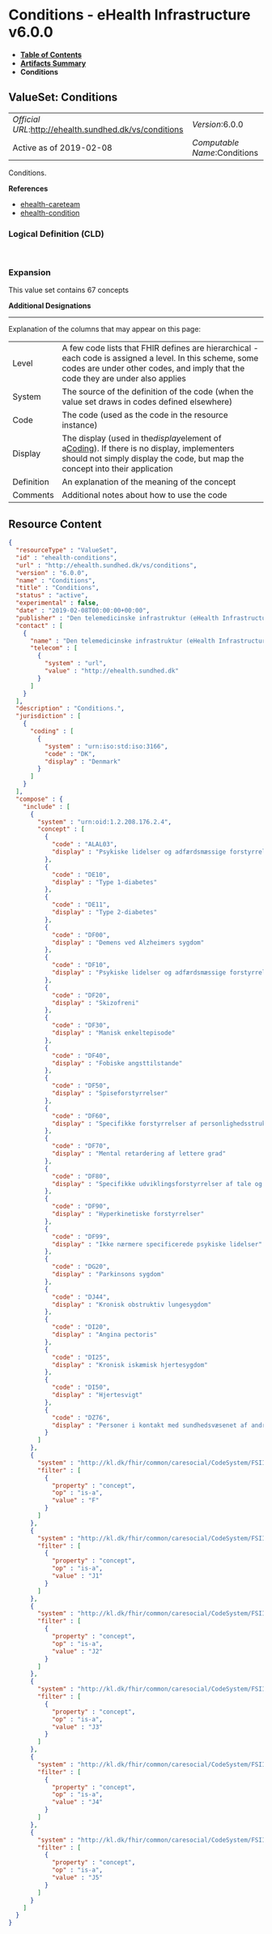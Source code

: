 # Conditions - eHealth Infrastructure v6.0.0

* [**Table of Contents**](toc.md)
* [**Artifacts Summary**](artifacts.md)
* **Conditions**

## ValueSet: Conditions 

| | |
| :--- | :--- |
| *Official URL*:http://ehealth.sundhed.dk/vs/conditions | *Version*:6.0.0 |
| Active as of 2019-02-08 | *Computable Name*:Conditions |

 
Conditions. 

 **References** 

* [ehealth-careteam](StructureDefinition-ehealth-careteam.md)
* [ehealth-condition](StructureDefinition-ehealth-condition.md)

### Logical Definition (CLD)

 

### Expansion

This value set contains 67 concepts

**Additional Designations**

-------

 Explanation of the columns that may appear on this page: 

| | |
| :--- | :--- |
| Level | A few code lists that FHIR defines are hierarchical - each code is assigned a level. In this scheme, some codes are under other codes, and imply that the code they are under also applies |
| System | The source of the definition of the code (when the value set draws in codes defined elsewhere) |
| Code | The code (used as the code in the resource instance) |
| Display | The display (used in the*display*element of a[Coding](http://hl7.org/fhir/R4/datatypes.html#Coding)). If there is no display, implementers should not simply display the code, but map the concept into their application |
| Definition | An explanation of the meaning of the concept |
| Comments | Additional notes about how to use the code |



## Resource Content

```json
{
  "resourceType" : "ValueSet",
  "id" : "ehealth-conditions",
  "url" : "http://ehealth.sundhed.dk/vs/conditions",
  "version" : "6.0.0",
  "name" : "Conditions",
  "title" : "Conditions",
  "status" : "active",
  "experimental" : false,
  "date" : "2019-02-08T00:00:00+00:00",
  "publisher" : "Den telemedicinske infrastruktur (eHealth Infrastructure)",
  "contact" : [
    {
      "name" : "Den telemedicinske infrastruktur (eHealth Infrastructure)",
      "telecom" : [
        {
          "system" : "url",
          "value" : "http://ehealth.sundhed.dk"
        }
      ]
    }
  ],
  "description" : "Conditions.",
  "jurisdiction" : [
    {
      "coding" : [
        {
          "system" : "urn:iso:std:iso:3166",
          "code" : "DK",
          "display" : "Denmark"
        }
      ]
    }
  ],
  "compose" : {
    "include" : [
      {
        "system" : "urn:oid:1.2.208.176.2.4",
        "concept" : [
          {
            "code" : "ALAL03",
            "display" : "Psykiske lidelser og adfærdsmæssige forstyrrelser"
          },
          {
            "code" : "DE10",
            "display" : "Type 1-diabetes"
          },
          {
            "code" : "DE11",
            "display" : "Type 2-diabetes"
          },
          {
            "code" : "DF00",
            "display" : "Demens ved Alzheimers sygdom"
          },
          {
            "code" : "DF10",
            "display" : "Psykiske lidelser og adfærdsmæssige forstyrrelser forårsaget af brug af alkohol"
          },
          {
            "code" : "DF20",
            "display" : "Skizofreni"
          },
          {
            "code" : "DF30",
            "display" : "Manisk enkeltepisode"
          },
          {
            "code" : "DF40",
            "display" : "Fobiske angsttilstande"
          },
          {
            "code" : "DF50",
            "display" : "Spiseforstyrrelser"
          },
          {
            "code" : "DF60",
            "display" : "Specifikke forstyrrelser af personlighedsstrukturen"
          },
          {
            "code" : "DF70",
            "display" : "Mental retardering af lettere grad"
          },
          {
            "code" : "DF80",
            "display" : "Specifikke udviklingsforstyrrelser af tale og sprog"
          },
          {
            "code" : "DF90",
            "display" : "Hyperkinetiske forstyrrelser"
          },
          {
            "code" : "DF99",
            "display" : "Ikke nærmere specificerede psykiske lidelser"
          },
          {
            "code" : "DG20",
            "display" : "Parkinsons sygdom"
          },
          {
            "code" : "DJ44",
            "display" : "Kronisk obstruktiv lungesygdom"
          },
          {
            "code" : "DI20",
            "display" : "Angina pectoris"
          },
          {
            "code" : "DI25",
            "display" : "Kronisk iskæmisk hjertesygdom"
          },
          {
            "code" : "DI50",
            "display" : "Hjertesvigt"
          },
          {
            "code" : "DZ76",
            "display" : "Personer i kontakt med sundhedsvæsenet af andre årsager"
          }
        ]
      },
      {
        "system" : "http://kl.dk/fhir/common/caresocial/CodeSystem/FSIII",
        "filter" : [
          {
            "property" : "concept",
            "op" : "is-a",
            "value" : "F"
          }
        ]
      },
      {
        "system" : "http://kl.dk/fhir/common/caresocial/CodeSystem/FSIII",
        "filter" : [
          {
            "property" : "concept",
            "op" : "is-a",
            "value" : "J1"
          }
        ]
      },
      {
        "system" : "http://kl.dk/fhir/common/caresocial/CodeSystem/FSIII",
        "filter" : [
          {
            "property" : "concept",
            "op" : "is-a",
            "value" : "J2"
          }
        ]
      },
      {
        "system" : "http://kl.dk/fhir/common/caresocial/CodeSystem/FSIII",
        "filter" : [
          {
            "property" : "concept",
            "op" : "is-a",
            "value" : "J3"
          }
        ]
      },
      {
        "system" : "http://kl.dk/fhir/common/caresocial/CodeSystem/FSIII",
        "filter" : [
          {
            "property" : "concept",
            "op" : "is-a",
            "value" : "J4"
          }
        ]
      },
      {
        "system" : "http://kl.dk/fhir/common/caresocial/CodeSystem/FSIII",
        "filter" : [
          {
            "property" : "concept",
            "op" : "is-a",
            "value" : "J5"
          }
        ]
      }
    ]
  }
}

```
